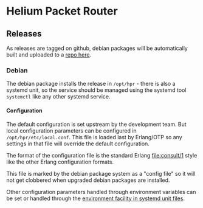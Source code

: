 # Helium Packet Router

## Releases
As releases are tagged on github, debian packages will be automatically built
and uploaded to a [repo here][1].

### Debian

The debian package installs the release in `/opt/hpr` - there is also a systemd
unit, so the service should be managed using the systemd tool `systemctl` like
any other systemd service.

#### Configuration

The default configuration is set upstream by the development team. But local
configuration parameters can be configured in `/opt/hpr/etc/local.conf`. This
file is loaded last by Erlang/OTP so any settings in that file will override
the default configuration.

The format of the configuration file is the standard Erlang [file:consult/1][2]
style like the other Erlang configuration formats.

This file is marked by the debian package system as a "config file" so it
will not get clobbered when upgraded debian packages are installed.

Other configuration parameters handled through environment variables can be
set or handled through the [environment facility in systemd unit files][3].

[1]: https://packagecloud.io/helium/packet_router
[2]: https://www.erlang.org/doc/man/file.html#consult-1
[3]: https://www.freedesktop.org/software/systemd/man/systemd.exec.html#Environment
